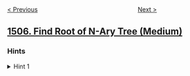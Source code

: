 <!--|This file generated by command(leetcode description); DO NOT EDIT.    |-->
<!--+----------------------------------------------------------------------+-->
<!--|@author    openset <openset.wang@gmail.com>                           |-->
<!--|@link      https://github.com/openset                                 |-->
<!--|@home      https://github.com/openset/leetcode                        |-->
<!--+----------------------------------------------------------------------+-->

[< Previous](../minimum-possible-integer-after-at-most-k-adjacent-swaps-on-digits "Minimum Possible Integer After at Most K Adjacent Swaps On Digits")
　　　　　　　　　　　　　　　　
[Next >](../reformat-date "Reformat Date")

## [1506. Find Root of N-Ary Tree (Medium)](https://leetcode.com/problems/find-root-of-n-ary-tree "")



### Hints
<details>
<summary>Hint 1</summary>
Node with indegree 0 is the root
</details>

